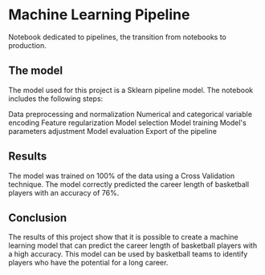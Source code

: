 # Machine Learning Pipeline
Notebook dedicated to pipelines, the transition from notebooks to production.

## The model

The model used for this project is a Sklearn pipeline model. The notebook includes the following steps:

Data preprocessing and normalization
Numerical and categorical variable encoding
Feature regularization
Model selection
Model training
Model's parameters adjustment
Model evaluation
Export of the pipeline

## Results

The model was trained on 100% of the data using a Cross Validation technique. The model correctly predicted the career length of basketball players with an accuracy of 76%.

## Conclusion

The results of this project show that it is possible to create a machine learning model that can predict the career length of basketball players with a high accuracy. This model can be used by basketball teams to identify players who have the potential for a long career.
